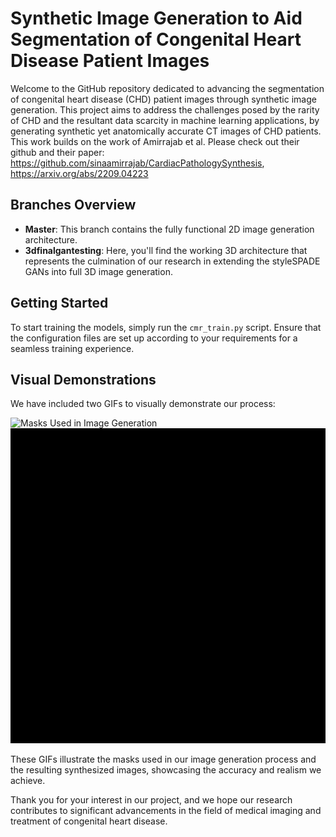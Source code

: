 # Synthetic Image Generation to Aid Segmentation of Congenital Heart Disease Patient Images

Welcome to the GitHub repository dedicated to advancing the segmentation of congenital heart disease (CHD) patient images through synthetic image generation. This project aims to address the challenges posed by the rarity of CHD and the resultant data scarcity in machine learning applications, by generating synthetic yet anatomically accurate CT images of CHD patients.
This work builds on the work of Amirrajab et al. Please check out their github and their paper: https://github.com/sinaamirrajab/CardiacPathologySynthesis, https://arxiv.org/abs/2209.04223 

## Branches Overview
- **Master**: This branch contains the fully functional 2D image generation architecture.
- **3dfinalgantesting**: Here, you'll find the working 3D architecture that represents the culmination of our research in extending the styleSPADE GANs into full 3D image generation. 

## Getting Started
To start training the models, simply run the `cmr_train.py` script. Ensure that the configuration files are set up according to your requirements for a seamless training experience.

## Visual Demonstrations
We have included two GIFs to visually demonstrate our process:

![Masks Used in Image Generation](./gifs/mask_axia_view.gif)
![Resulting Synthesized Images](./gifs/real_image_axial_view.gif)

These GIFs illustrate the masks used in our image generation process and the resulting synthesized images, showcasing the accuracy and realism we achieve.

Thank you for your interest in our project, and we hope our research contributes to significant advancements in the field of medical imaging and treatment of congenital heart disease.
